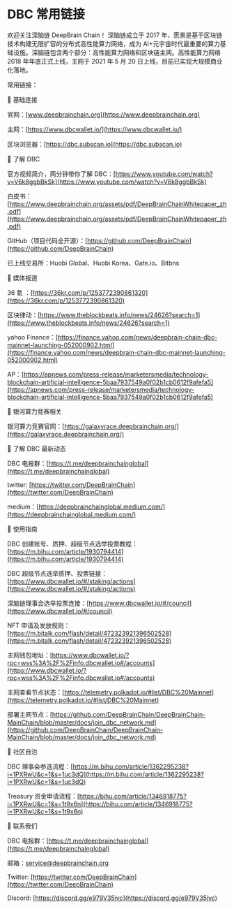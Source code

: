 # DBC 常用链接

欢迎关注深脑链 DeepBrain Chain！
深脑链成立于 2017 年，愿景是基于区块链技术构建无限扩容的分布式高性能算力网络，成为 AI+元宇宙时代最重要的算力基础设施。深脑链包含两个部分：高性能算力网络和区块链主网。高性能算力网络 2018 年年底正式上线，主网于 2021 年 5 月 20 日上线，目前已实现大规模商业化落地。

常用链接：

🌟 基础连接

官网：[www.deepbrainchain.org](https://www.deepbrainchain.org)

主网：[https://www.dbcwallet.io/](https://www.dbcwallet.io/)

区块浏览器：[https://dbc.subscan.io](https://dbc.subscan.io)

🌟 了解 DBC

官方视频简介，两分钟带你了解 DBC：[https://www.youtube.com/watch?v=V6k8ggbBkSk](https://www.youtube.com/watch?v=V6k8ggbBkSk)

白皮书：[https://www.deepbrainchain.org/assets/pdf/DeepBrainChainWhitepaper_zh.pdf](https://www.deepbrainchain.org/assets/pdf/DeepBrainChainWhitepaper_zh.pdf)

GitHub（项目代码全开源）：[https://github.com/DeepBrainChain](https://github.com/DeepBrainChain)

已上线交易所：Huobi Global、Huobi Korea、Gate.io、Bitbns

🌟 媒体报道

36 氪 ：[https://36kr.com/p/1253772390861320](https://36kr.com/p/1253772390861320)

区块律动：[https://www.theblockbeats.info/news/24626?search=1](https://www.theblockbeats.info/news/24626?search=1)

yahoo Finance：[https://finance.yahoo.com/news/deepbrain-chain-dbc-mainnet-launching-052000902.html](https://finance.yahoo.com/news/deepbrain-chain-dbc-mainnet-launching-052000902.html)

AP：[https://apnews.com/press-release/marketersmedia/technology-blockchain-artificial-intelligence-5baa7937549a0f02b1cb0612f9afefa5](https://apnews.com/press-release/marketersmedia/technology-blockchain-artificial-intelligence-5baa7937549a0f02b1cb0612f9afefa5)

🌟 银河算力竞赛相关

银河算力竞赛官网：[https://galaxyrace.deepbrainchain.org/](https://galaxyrace.deepbrainchain.org/)

🌟 了解 DBC 最新动态

DBC 电报群：[https://t.me/deepbrainchainglobal](https://t.me/deepbrainchainglobal)

twitter: [https://twitter.com/DeepBrainChain](https://twitter.com/DeepBrainChain)

medium：[https://deepbrainchainglobal.medium.com/](https://deepbrainchainglobal.medium.com/)

🌟 使用指南

DBC 创建账号、质押、超级节点选举投票教程：[https://m.bihu.com/article/1930794414](https://m.bihu.com/article/1930794414)

DBC 超级节点选举质押、投票链接：[https://www.dbcwallet.io/#/staking/actions](https://www.dbcwallet.io/#/staking/actions)

深脑链理事会选举投票连接：[https://www.dbcwallet.io/#/council](https://www.dbcwallet.io/#/council)

NFT 申请及发放规则：[https://m.bitalk.com/flash/detail/472323921396502528](https://m.bitalk.com/flash/detail/472323921396502528)

主网钱包地址：[https://www.dbcwallet.io/?rpc=wss%3A%2F%2Finfo.dbcwallet.io#/accounts](https://www.dbcwallet.io/?rpc=wss%3A%2F%2Finfo.dbcwallet.io#/accounts)

主网查看节点状态：[https://telemetry.polkadot.io/#list/DBC%20Mainnet](https://telemetry.polkadot.io/#list/DBC%20Mainnet)

部署主网节点：[https://github.com/DeepBrainChain/DeepBrainChain-MainChain/blob/master/docs/join_dbc_network.md](https://github.com/DeepBrainChain/DeepBrainChain-MainChain/blob/master/docs/join_dbc_network.md)

🌟 社区自治

DBC 理事会参选流程：[https://m.bihu.com/article/1362295238?i=1PXRwU&c=1&s=1uc3dQ](https://m.bihu.com/article/1362295238?i=1PXRwU&c=1&s=1uc3dQ)

Treasury 资金申请流程：[https://bihu.com/article/1346918775?i=1PXRwU&c=1&s=1t9x6n](https://bihu.com/article/1346918775?i=1PXRwU&c=1&s=1t9x6n)

🌟 联系我们

DBC 电报群：[https://t.me/deepbrainchainglobal](https://t.me/deepbrainchainglobal)

邮箱：service@deepbrainchain.org

Twitter: [https://twitter.com/DeepBrainChain](https://twitter.com/DeepBrainChain)

Discord: [https://discord.gg/e979V35jvc](https://discord.gg/e979V35jvc)
